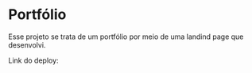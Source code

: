 # Portfólio

Esse projeto se trata de um portfólio por meio de uma landind page que desenvolvi.

Link do deploy:
